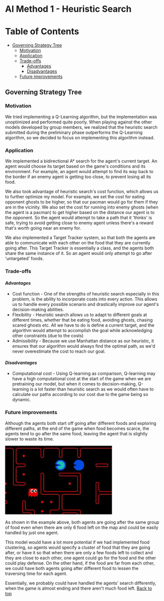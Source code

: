 # AI Method 1 - Heuristic Search

# Table of Contents
- [Governing Strategy Tree](#governing-strategy-tree)
  * [Motivation](#motivation)
  * [Application](#application)
  * [Trade-offs](#trade-offs)     
     - [Advantages](#advantages)
     - [Disadvantages](#disadvantages)
  * [Future improvements](#future-improvements)

## Governing Strategy Tree  

### Motivation
We tried implementing a Q-Learning algorithm, but the implementation was unoptimized and performed quite poorly. When playing
against the other models developed by group members, we realized that the heuristic search submitted during
the preliminary phase outperforms the Q-Learning algorithm, so we decided to focus on implementing this algorithm instead.


### Application  
We implemented a bidirectional A* search for the agent's current target. An agent would choose its target based on the game's conditions
and its environment. For example, an agent would attempt to find its way back to the border if an enemy agent is getting too close, to
prevent losing all its food.

We also took advantage of heuristic search's cost function, which allows us to further optimize my model. For example,
we set the cost for eating opponent ghosts to be higher, so that our pacman would go for them if they are in the vicinity.
We also set the cost for running into enemy ghosts (when the agent is a pacman) to get higher based on the distance our agent is to
the opponent. So the agent would attempt to take a path that it 'thinks' is safe, trying to avoid getting close to enemy agent
unless there's a reward that's worth going near an enemy for.

We also implemented a Target Tracker system, so that both the agents are able to communicate with each other on the
food that they are currently going after. This Target Tracker is essentially a class, and the agents both share the same 
instance of it. So an agent would only attempt to go after 'untargeted' foods.


### Trade-offs  
#### *Advantages*  
- Cost function - One of the strengths of heuristic search especially in this problem, is the ability to incorporate costs into every
action. This allows us to handle every possible scenario and drastically improve our agent's decision-making abilities.
- Flexibility - Heuristic search allows us to adapt to different goals at different times, whether that be eating food,
avoiding ghosts, chasing scared ghosts etc. All we have to do is define a current target, and the algorithm would attempt
to accomplish the goal while acknowledging other constraints (due to the costs)
- Admissibility - Because we use Manhattan distance as our heuristic, it ensures that our algorithm would always
find the optimal path, as we'd never overestimate the cost to reach our goal.
#### *Disadvantages*
- Computational cost - Using Q-learning as comparison, Q-learning may have a high computational cost at the start
of the game when we are pretraining our model, but when it comes to decision-making, Q-learning is a lot faster than heuristic search
as we would often have to calculate our paths according to our cost due to the game being so dynamic.

### Future improvements  
Although the agents both start off going after different foods and exploring different paths, at the end of the game when
food becomes scarce, the agents tend to go after the same food, leaving the agent that is slightly slower to waste its time.

![Agents going after same food](images/agentsstacking.JPG)

As shown in the example above, both agents are going after the same group of food even when there are only 6 food left on the map
and could be easily handled by just one agent.


This model would have a lot more potential if we had implemented food clustering, so agents would specify a cluster of 
food that they are going after, or have it so that when there are only a few foods left to collect and they are close to each other,
one agent could go for the food and the other could play defense. On the other hand, if the food are far from each other, we could
have both agents going after different food to lessen the traversing time for each agent.

Essentially, we probably could have handled the agents' search differently, when the game is almost ending and there aren't much food
left.
[Back to top](#table-of-contents)
